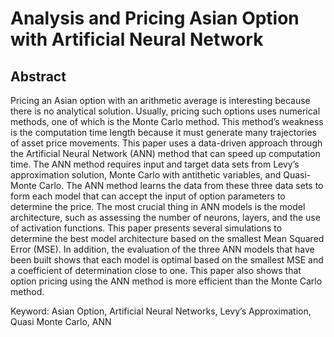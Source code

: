 # Analysis and Pricing Asian Option with Artificial Neural Network
## Abstract <d1/>
Pricing an Asian option with an arithmetic average is interesting because there is no analytical solution. Usually, pricing such
options uses numerical methods, one of which is the Monte Carlo method. This method’s weakness is the computation time length
because it must generate many trajectories of asset price movements. This paper uses a data-driven approach through the Artificial
Neural Network (ANN) method that can speed up computation time. The ANN method requires input and target data sets from
Levy’s approximation solution, Monte Carlo with antithetic variables, and Quasi-Monte Carlo. The ANN method learns the data
from these three data sets to form each model that can accept the input of option parameters to determine the price. The most
crucial thing in ANN models is the model architecture, such as assessing the number of neurons, layers, and the use of activation
functions. This paper presents several simulations to determine the best model architecture based on the smallest Mean Squared
Error (MSE). In addition, the evaluation of the three ANN models that have been built shows that each model is optimal based on
the smallest MSE and a coefficient of determination close to one. This paper also shows that option pricing using the ANN method
is more efficient than the Monte Carlo method.

Keyword: Asian Option, Artificial Neural Networks, Levy’s Approximation, Quasi Monte Carlo, ANN
